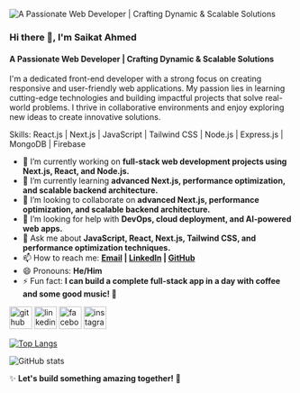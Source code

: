 ![A Passionate Web Developer | Crafting Dynamic & Scalable Solutions](https://media.licdn.com/dms/image/v2/D5616AQGKnw-SV2xUXQ/profile-displaybackgroundimage-shrink_350_1400/profile-displaybackgroundimage-shrink_350_1400/0/1738686252715?e=1744243200&v=beta&t=JVa7YYiCmOipNUxvFkceYE-R21_5dC5ZISMfR1I9194)
### Hi there 👋, I'm Saikat Ahmed
#### A Passionate Web Developer | Crafting Dynamic & Scalable Solutions


I'm a dedicated front-end developer with a strong focus on creating responsive and user-friendly web applications. My passion lies in learning cutting-edge technologies and building impactful projects that solve real-world problems. I thrive in collaborative environments and enjoy exploring new ideas to create innovative solutions.

Skills: React.js | Next.js | JavaScript | Tailwind CSS | Node.js | Express.js | MongoDB | Firebase

- 🔭 I’m currently working on  **full-stack web development projects using Next.js, React, and Node.js.** 
- 🌱 I’m currently learning **advanced Next.js, performance optimization, and scalable backend architecture.** 
- 👯 I’m looking to collaborate on  **advanced Next.js, performance optimization, and scalable backend architecture.** 
- 🤔 I’m looking for help with **DevOps, cloud deployment, and AI-powered web apps.** 
- 💬 Ask me about **JavaScript, React, Next.js, Tailwind CSS, and performance optimization techniques.** 
- 📫 How to reach me: **[Email](shikatahmed78@gmail.com) | [LinkedIn](https://www.linkedin.com/in/shaikat-ahmed-86578632b/) | [GitHub](https://github.com/SaikatAhmed78)** 
- 😄 Pronouns: **He/Him** 
- ⚡ Fun fact: **I can build a complete full-stack app in a day with coffee and some good music! 🚀** 


[<img src='https://cdn.jsdelivr.net/npm/simple-icons@3.0.1/icons/github.svg' alt='github' height='40'>](https://github.com/SaikatAhmed78)  [<img src='https://cdn.jsdelivr.net/npm/simple-icons@3.0.1/icons/linkedin.svg' alt='linkedin' height='40'>](https://www.linkedin.com/in/ShaikatAhmed/)  [<img src='https://cdn.jsdelivr.net/npm/simple-icons@3.0.1/icons/facebook.svg' alt='facebook' height='40'>](https://www.facebook.com/saikat.ahmed.544161)  [<img src='https://cdn.jsdelivr.net/npm/simple-icons@3.0.1/icons/instagram.svg' alt='instagram' height='40'>](https://www.instagram.com/saikat_ahmed338/)  

[![Top Langs](https://github-readme-stats.vercel.app/api/top-langs/?username=SaikatAhmed78)](https://github.com/anuraghazra/github-readme-stats)

![GitHub stats](https://github-readme-stats.vercel.app/api?username=SaikatAhmed78&show_icons=true)  


✨ **Let's build something amazing together!** 🚀
